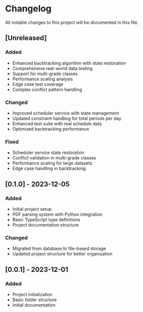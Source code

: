 # Changelog

All notable changes to this project will be documented in this file.

## [Unreleased]

### Added
- Enhanced backtracking algorithm with state restoration
- Comprehensive real-world data testing
- Support for multi-grade classes
- Performance scaling analysis
- Edge case test coverage
- Complex conflict pattern handling

### Changed
- Improved scheduler service with state management
- Updated constraint handling for total periods per day
- Enhanced test suite with real schedule data
- Optimized backtracking performance

### Fixed
- Scheduler service state restoration
- Conflict validation in multi-grade classes
- Performance scaling for large datasets
- Edge case handling in backtracking

## [0.1.0] - 2023-12-05

### Added
- Initial project setup
- PDF parsing system with Python integration
- Basic TypeScript type definitions
- Project documentation structure

### Changed
- Migrated from database to file-based storage
- Updated project structure for better organization

## [0.0.1] - 2023-12-01

### Added
- Project initialization
- Basic folder structure
- Initial documentation 